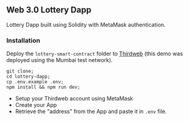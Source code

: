 ## Web 3.0 Lottery Dapp

Lottery Dapp built using Solidity with MetaMask authentication.


### Installation

Deploy the `lottery-smart-contract` folder to [Thirdweb](https://thirdweb.com/) (this demo was deployed using the Mumbai test network).

```shell
git clone;
cd lottery-dapp;
cp .env.example .env;
npm install && npm run dev;
```

- Setup your Thirdweb account using MetaMask
- Create your App
- Retrieve the "address" from the App and paste it in `.env` file.